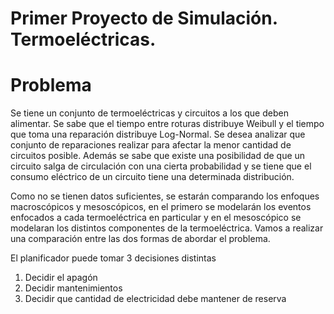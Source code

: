 # Primer Proyecto de Simulación. Termoeléctricas.

# Problema

Se tiene un conjunto de termoeléctricas y circuitos a los que deben alimentar. Se sabe que el tiempo entre roturas distribuye Weibull y el tiempo que toma una reparación distribuye Log-Normal. Se desea analizar que conjunto de reparaciones realizar para afectar la menor cantidad de circuitos posible. Además se sabe que existe una posibilidad de que un circuito salga de circulación con una cierta probabilidad y se tiene que el consumo eléctrico de un circuito tiene una determinada distribución.

Como no se tienen datos suficientes, se estarán comparando los enfoques macroscópicos y mesoscópicos, en el primero se modelarán los eventos enfocados a cada termoeléctrica en particular y en el mesoscópico se modelaran los distintos componentes de la termoeléctrica. Vamos a realizar una comparación entre las dos formas de abordar el problema.

El planificador puede tomar 3 decisiones distintas

1. Decidir el apagón
2. Decidir mantenimientos
3. Decidir que cantidad de electricidad debe mantener de reserva
